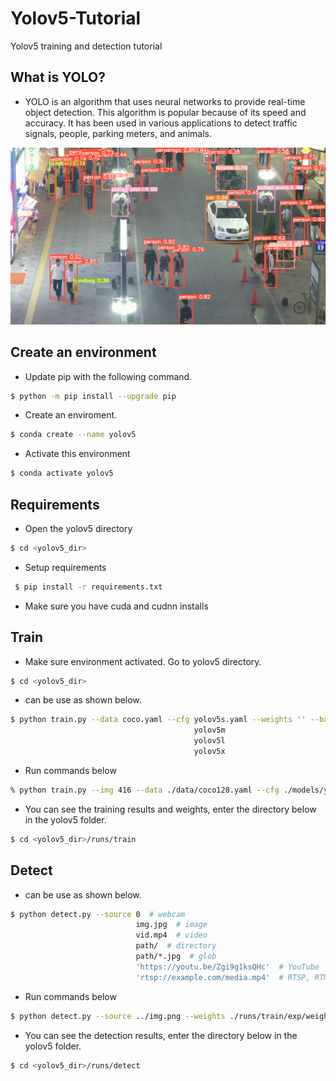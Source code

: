 # Yolov5-Tutorial
Yolov5 training and detection tutorial

## What is YOLO?
* YOLO is an algorithm that uses neural networks to provide real-time object detection. This algorithm is popular because of its speed and accuracy. It has been used in various applications to detect traffic signals, people, parking meters, and animals.

![YOLO](https://raw.githubusercontent.com/safakgunes/Yolov5-Tutorial/main/img_results.png)


## Create an environment

* Update pip with the following command.
```bash
$ python -m pip install --upgrade pip
```
* Create an enviroment.
```bash 
$ conda create --name yolov5 
```
* Activate this environment
```bash
$ conda activate yolov5
```
## Requirements

* Open the yolov5 directory
```bash
$ cd <yolov5_dir>
```
* Setup requirements
```bash
 $ pip install -r requirements.txt
```
* Make sure you have cuda and cudnn installs

## Train

* Make sure environment activated. Go to yolov5 directory.
```bash
$ cd <yolov5_dir>
```

* can be use as shown below.

```bash
$ python train.py --data coco.yaml --cfg yolov5s.yaml --weights '' --batch-size 64
                                         yolov5m                                40
                                         yolov5l                                24
                                         yolov5x                                16
```       
* Run commands below
```bash
% python train.py --img 416 --data ./data/coco128.yaml --cfg ./models/yolov5s.yaml  --batch 64 --epochs 50
```
* You can see the training results and  weights, enter the directory below in the yolov5 folder.

```bash
$ cd <yolov5_dir>/runs/train
```
## Detect

* can be use as shown below.

```bash
$ python detect.py --source 0  # webcam
                            img.jpg  # image
                            vid.mp4  # video
                            path/  # directory
                            path/*.jpg  # glob
                            'https://youtu.be/Zgi9g1ksQHc'  # YouTube
                            'rtsp://example.com/media.mp4'  # RTSP, RTMP, HTTP stream
```
* Run commands below

```bash
$ python detect.py --source ../img.png --weights ./runs/train/exp/weights/best.pt --conf 0.5
```                                 
*  You can see the detection results, enter the directory below in the yolov5 folder.     

```bash
$ cd <yolov5_dir>/runs/detect
```


                                 
                                 
